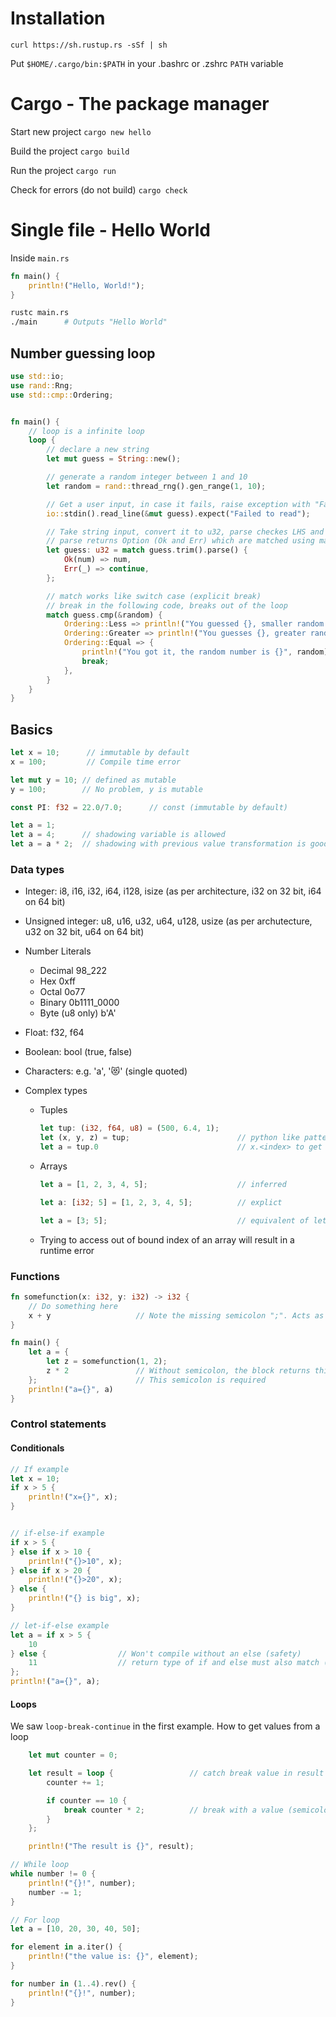 # Installation
`curl https://sh.rustup.rs -sSf | sh`

Put `$HOME/.cargo/bin:$PATH` in your .bashrc or .zshrc `PATH` variable

# Cargo - The package manager
Start new project
`cargo new hello`

Build the project
`cargo build`

Run the project
`cargo run`

Check for errors (do not build)
`cargo check`

# Single file - Hello World
Inside `main.rs`
```rust
fn main() {
    println!("Hello, World!");
}
```
```bash
rustc main.rs
./main      # Outputs "Hello World"
```

## Number guessing loop
```rust
use std::io;
use rand::Rng;
use std::cmp::Ordering;


fn main() {
    // loop is a infinite loop
    loop {
        // declare a new string
        let mut guess = String::new();

        // generate a random integer between 1 and 10
        let random = rand::thread_rng().gen_range(1, 10);

        // Get a user input, in case it fails, raise exception with "Failed to read"
        io::stdin().read_line(&mut guess).expect("Failed to read");

        // Take string input, convert it to u32, parse checkes LHS and converts accordingly
        // parse returns Option (Ok and Err) which are matched using match
        let guess: u32 = match guess.trim().parse() {
            Ok(num) => num,
            Err(_) => continue,
        };

        // match works like switch case (explicit break)
        // break in the following code, breaks out of the loop
        match guess.cmp(&random) {
            Ordering::Less => println!("You guessed {}, smaller random is {}", guess, random),
            Ordering::Greater => println!("You guesses {}, greater random is {}", guess, random),
            Ordering::Equal => {
                println!("You got it, the random number is {}", random);
                break;
            },
        }
    }
}
```

## Basics
```rust
let x = 10;      // immutable by default
x = 100;         // Compile time error

let mut y = 10; // defined as mutable
y = 100;        // No problem, y is mutable

const PI: f32 = 22.0/7.0;      // const (immutable by default)

let a = 1;
let a = 4;      // shadowing variable is allowed
let a = a * 2;  // shadowing with previous value transformation is good too
```

### Data types
- Integer: i8, i16, i32, i64, i128, isize (as per architecture, i32 on 32 bit, i64 on 64 bit)
- Unsigned integer: u8, u16, u32, u64, u128, usize (as per archutecture, u32 on 32 bit, u64 on 64 bit)
- Number Literals
    - Decimal           98_222
    - Hex               0xff
    - Octal             0o77
    - Binary            0b1111_0000
    - Byte (u8 only)    b'A'

- Float: f32, f64
- Boolean: bool  (true, false)
- Characters: e.g. 'a', '😻' (single quoted)

- Complex types
    - Tuples
        ```rust
        let tup: (i32, f64, u8) = (500, 6.4, 1);
        let (x, y, z) = tup;                        // python like pattern match
        let a = tup.0                               // x.<index> to get elements
        ```
    - Arrays
        ```rust
        let a = [1, 2, 3, 4, 5];                    // inferred

        let a: [i32; 5] = [1, 2, 3, 4, 5];          // explict

        let a = [3; 5];                             // equivalent of let a = [3, 3, 3, 3, 3]
        ```
    - Trying to access out of bound index of an array will result in a runtime error

### Functions
```rust
fn somefunction(x: i32, y: i32) -> i32 {
    // Do something here
    x + y                   // Note the missing semicolon ";". Acts as a return statement
}

fn main() {
    let a = {
        let z = somefunction(1, 2);
        z * 2               // Without semicolon, the block returns this to `a`
    };                      // This semicolon is required
    println!("a={}", a)
}
```

### Control statements

#### Conditionals
```rust
// If example
let x = 10;
if x > 5 {
    println!("x={}", x);
}


// if-else-if example
if x > 5 {
} else if x > 10 {
    println!("{}>10", x);
} else if x > 20 {
    println!("{}>20", x);
} else {
    println!("{} is big", x);
}

// let-if-else example
let a = if x > 5 {
    10
} else {                // Won't compile without an else (safety)
    11                  // return type of if and else must also match (safety)
};
println!("a={}", a);
```

#### Loops
We saw `loop-break-continue` in the first example.
How to get values from a loop
```rust
    let mut counter = 0;

    let result = loop {                 // catch break value in result
        counter += 1;

        if counter == 10 {
            break counter * 2;          // break with a value (semicolon comes back with break)
        }
    };

    println!("The result is {}", result);
```
```rust
// While loop
while number != 0 {
    println!("{}!", number);
    number -= 1;
}

// For loop
let a = [10, 20, 30, 40, 50];

for element in a.iter() {
    println!("the value is: {}", element);
}

for number in (1..4).rev() {
    println!("{}!", number);
}
```
